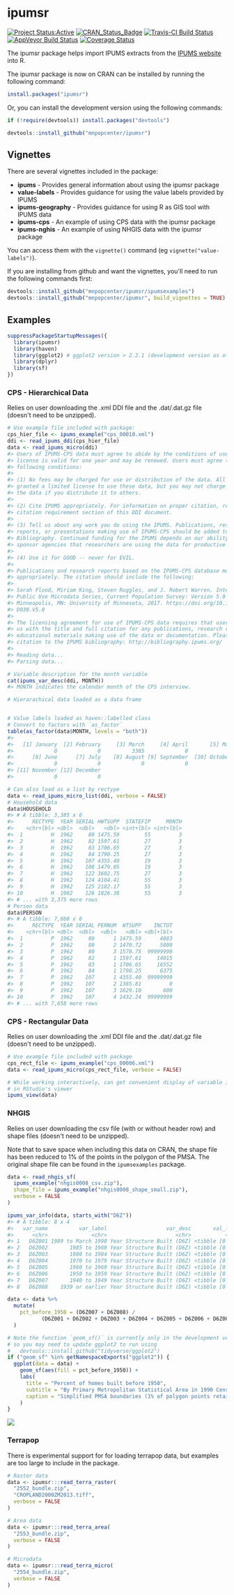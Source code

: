 
<!-- README.md is generated from README.Rmd. Please edit that file -->
ipumsr
======

[![Project Status:Active](http://www.repostatus.org/badges/latest/active.svg)](http://www.repostatus.org/#active) [![CRAN\_Status\_Badge](http://www.r-pkg.org/badges/version/ipumsr)](http://cran.r-project.org/web/packages/ipumsr) [![Travis-CI Build Status](https://travis-ci.org/mnpopcenter/ipumsr.svg?branch=master)](https://travis-ci.org/mnpopcenter/ipumsr) [![AppVeyor Build Status](https://ci.appveyor.com/api/projects/status/github/mnpopcenter/ipumsr?branch=master&svg=true)](https://ci.appveyor.com/project/mnpopcenter/ipumsr) [![Coverage Status](https://codecov.io/gh/mnpopcenter/ipumsr/master.svg)](https://codecov.io/github/mnpopcenter/ipumsr?branch=master)

The ipumsr package helps import IPUMS extracts from the [IPUMS website](https://www.ipums.org) into R.

The ipumsr package is now on CRAN can be installed by running the following command:

``` r
install.packages("ipumsr")
```

Or, you can install the development version using the following commands:

``` r
if (!require(devtools)) install.packages("devtools")

devtools::install_github("mnpopcenter/ipumsr")
```

Vignettes
---------

There are several vignettes included in the package:

-   **ipums** - Provides general information about using the ipumsr package
-   **value-labels** - Provides guidance for using the value labels provided by IPUMS
-   **ipums-geography** - Provides guidance for using R as GIS tool with IPUMS data
-   **ipums-cps** - An example of using CPS data with the ipumsr package
-   **ipums-nghis** - An example of using NHGIS data with the ipumsr package

You can access them with the `vignette()` command (eg `vignette("value-labels")`).

If you are installing from github and want the vignettes, you'll need to run the following commands first:

``` r
devtools::install_github("mnpopcenter/ipumsr/ipumsexamples")
devtools::install_github("mnpopcenter/ipumsr", build_vignettes = TRUE)
```

Examples
--------

``` r
suppressPackageStartupMessages({
  library(ipumsr)
  library(haven)
  library(ggplot2) # ggplot2 version > 2.2.1 (development version as of 8/15/2017)
  library(dplyr)
  library(sf)
})
```

### CPS - Hierarchical Data

Relies on user downloading the .xml DDI file and the .dat/.dat.gz file (doesn't need to be unzipped).

``` r
# Use example file included with package:
cps_hier_file <- ipums_example("cps_00010.xml")
ddi <- read_ipums_ddi(cps_hier_file)
data <- read_ipums_micro(ddi)
#> Users of IPUMS-CPS data must agree to abide by the conditions of use. A user's
#> license is valid for one year and may be renewed. Users must agree to the
#> following conditions:
#> 
#> (1) No fees may be charged for use or distribution of the data. All persons are
#> granted a limited license to use these data, but you may not charge a fee for
#> the data if you distribute it to others.
#> 
#> (2) Cite IPUMS appropriately. For information on proper citation, refer to the
#> citation requirement section of this DDI document.
#> 
#> (3) Tell us about any work you do using the IPUMS. Publications, research
#> reports, or presentations making use of IPUMS-CPS should be added to our
#> Bibliography. Continued funding for the IPUMS depends on our ability to show our
#> sponsor agencies that researchers are using the data for productive purposes.
#> 
#> (4) Use it for GOOD -- never for EVIL.
#> 
#> Publications and research reports based on the IPUMS-CPS database must cite it
#> appropriately. The citation should include the following:
#> 
#> Sarah Flood, Miriam King, Steven Ruggles, and J. Robert Warren. Integrated
#> Public Use Microdata Series, Current Population Survey: Version 5.0 [dataset].
#> Minneapolis, MN: University of Minnesota, 2017. https://doi.org/10.18128/
#> D030.V5.0
#> 
#> The licensing agreement for use of IPUMS-CPS data requires that users supply
#> us with the title and full citation for any publications, research reports, or
#> educational materials making use of the data or documentation. Please add your
#> citation to the IPUMS bibliography: http://bibliography.ipums.org/
#> 
#> Reading data...
#> Parsing data...

# Variable description for the month variable
cat(ipums_var_desc(ddi, MONTH))
#> MONTH indicates the calendar month of the CPS interview.

# Hierarachical data loaded as a data frame


# Value labels loaded as haven::labelled class
# Convert to factors with `as_factor`
table(as_factor(data$MONTH, levels = "both"))
#> 
#>   [1] January  [2] February     [3] March     [4] April       [5] May 
#>             0             0          3385             0             0 
#>      [6] June      [7] July    [8] August [9] September  [10] October 
#>             0             0             0             0             0 
#> [11] November [12] December 
#>             0             0

# Can also load as a list by rectype
data <- read_ipums_micro_list(ddi, verbose = FALSE)
# Household data
data$HOUSEHOLD
#> # A tibble: 3,385 x 6
#>      RECTYPE  YEAR SERIAL HWTSUPP  STATEFIP     MONTH
#>    <chr+lbl> <dbl>  <dbl>   <dbl> <int+lbl> <int+lbl>
#>  1         H  1962     80 1475.59        55         3
#>  2         H  1962     82 1597.61        27         3
#>  3         H  1962     83 1706.65        27         3
#>  4         H  1962     84 1790.25        27         3
#>  5         H  1962    107 4355.40        19         3
#>  6         H  1962    108 1479.05        19         3
#>  7         H  1962    122 3602.75        27         3
#>  8         H  1962    124 4104.41        55         3
#>  9         H  1962    125 2182.17        55         3
#> 10         H  1962    126 1826.38        55         3
#> # ... with 3,375 more rows
# Person data
data$PERSON
#> # A tibble: 7,668 x 6
#>      RECTYPE  YEAR SERIAL PERNUM  WTSUPP    INCTOT
#>    <chr+lbl> <dbl>  <dbl>  <dbl>   <dbl> <dbl+lbl>
#>  1         P  1962     80      1 1475.59      4883
#>  2         P  1962     80      2 1470.72      5800
#>  3         P  1962     80      3 1578.75  99999998
#>  4         P  1962     82      1 1597.61     14015
#>  5         P  1962     83      1 1706.65     16552
#>  6         P  1962     84      1 1790.25      6375
#>  7         P  1962    107      1 4355.40  99999999
#>  8         P  1962    107      2 1385.81         0
#>  9         P  1962    107      3 1629.10       600
#> 10         P  1962    107      4 1432.24  99999999
#> # ... with 7,658 more rows
```

### CPS - Rectangular Data

Relies on user downloading the .xml DDI file and the .dat/.dat.gz file (doesn't need to be unzipped).

``` r
# Use example file included with package
cps_rect_file <- ipums_example("cps_00006.xml")
data <- read_ipums_micro(cps_rect_file, verbose = FALSE)

# While working interactively, can get convenient display of variable information
# in RStudio's viewer
ipums_view(data)
```

### NHGIS

Relies on user downloading the csv file (with or without header row) and shape files (doesn't need to be unzipped).

Note that to save space when including this data on CRAN, the shape file has been reduced to 1% of the points in the polygon of the PMSA. The original shape file can be found in the `ipumsexamples` package.

``` r
data <- read_nhgis_sf(
  ipums_example("nhgis0008_csv.zip"),
  shape_file = ipums_example("nhgis0008_shape_small.zip"),
  verbose = FALSE
)

ipums_var_info(data, starts_with("D6Z"))
#> # A tibble: 8 x 4
#>   var_name          var_label                   var_desc       val_labels
#>      <chr>              <chr>                      <chr>           <list>
#> 1   D6Z001 1989 to March 1990 Year Structure Built (D6Z) <tibble [0 x 2]>
#> 2   D6Z002       1985 to 1988 Year Structure Built (D6Z) <tibble [0 x 2]>
#> 3   D6Z003       1980 to 1984 Year Structure Built (D6Z) <tibble [0 x 2]>
#> 4   D6Z004       1970 to 1979 Year Structure Built (D6Z) <tibble [0 x 2]>
#> 5   D6Z005       1960 to 1969 Year Structure Built (D6Z) <tibble [0 x 2]>
#> 6   D6Z006       1950 to 1959 Year Structure Built (D6Z) <tibble [0 x 2]>
#> 7   D6Z007       1940 to 1949 Year Structure Built (D6Z) <tibble [0 x 2]>
#> 8   D6Z008    1939 or earlier Year Structure Built (D6Z) <tibble [0 x 2]>

data <- data %>%
  mutate(
    pct_before_1950 = (D6Z007 + D6Z008) / 
           (D6Z001 + D6Z002 + D6Z003 + D6Z004 + D6Z005 + D6Z006 + D6Z007 + D6Z008)
  )

# Note the function `geom_sf()` is currently only in the development version, 
# so you may need to update ggplot2 to run using 
#   devtools::install_github("tidyverse/ggplot2")
if ("geom_sf" %in% getNamespaceExports("ggplot2")) {
  ggplot(data = data) + 
    geom_sf(aes(fill = pct_before_1950)) + 
    labs(
      title = "Percent of homes built before 1950", 
      subtitle = "By Primary Metropolitan Statistical Area in 1990 Census", 
      caption = "Simplified PMSA boundaries (1% of polygon points retained)"
    )
}
```

![](man/figures/README-nhgis_map-1.png)

### Terrapop

There is experimental support for for loading terrapop data, but examples are too large to include in the package.

``` r
# Raster data
data <- ipumsr:::read_terra_raster(
  "2552_bundle.zip",
  "CROPLAND2000ZM2013.tiff",
  verbose = FALSE
)

# Area data
data <- ipumsr:::read_terra_area(
  "2553_bundle.zip",
  verbose = FALSE
)

# Microdata
data <- ipumsr:::read_terra_micro(
  "2554_bundle.zip",
  verbose = FALSE
)
```
